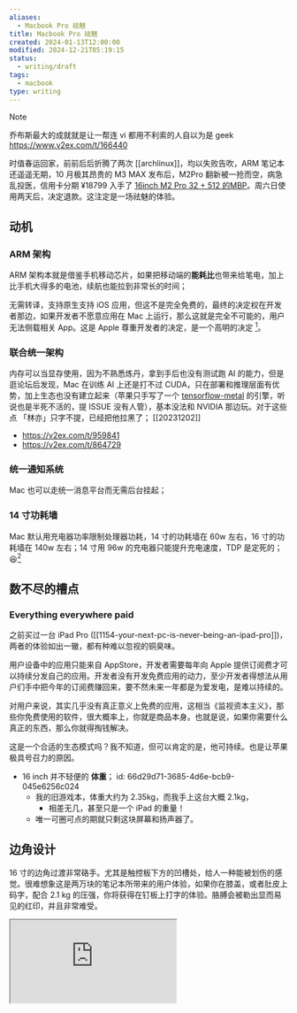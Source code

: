 ```yaml
---
aliases: 
  - Macbook Pro 祛魅
title: Macbook Pro 祛魅
created: 2024-01-13T12:00:00
modified: 2024-12-21T05:19:15
status:
  - writing/draft
tags:
  - macbook
type: writing
---
```


> [!note]
> 乔布斯最大的成就就是让一帮连 vi 都用不利索的人自以为是 geek
  https://www.v2ex.com/t/166440

 时值春运回家，前前后后折腾了两次 [[archlinux]]，均以失败告吹，ARM 笔记本还遥遥无期，10 月极其昂贵的 M3 MAX 发布后，M2Pro 翻新被一抢而空，病急乱投医，信用卡分期 ¥18799 入手了 [16inch M2 Pro 32 + 512 的MBP](https://www.apple.com.cn/shop/product/G1770CH/A)。周六日使用两天后，决定退款。这注定是一场祛魅的体验。

## 动机

### ARM 架构

ARM 架构本就是借鉴手机移动芯片，如果把移动端的**能耗比**也带来给笔电，加上比手机大得多的电池，续航也能拉到非常长的时间；

无需转译，支持原生支持 iOS 应用，但这不是完全免费的，最终的决定权在开发者那边，如果开发者不愿意应用在 Mac 上运行，那么这就是完全不可能的，用户无法侧载相关 App。这是 Apple 尊重开发者的决定，是一个高明的决定 [^ios-app-run-on-mac]。

### 联合统一架构

内存可以当显存使用，因为不熟悉炼丹，拿到手后也没有测试跑 AI 的能力，但是逛论坛后发现，Mac 在训练 AI 上还是打不过 CUDA，只在部署和推理层面有优势，加上生态也没有建立起来（苹果只手写了一个 [tensorflow-metal](https://developer.apple.com/metal/tensorflow-plugin/) 的引擎，听说也是半死不活的，提 ISSUE 没有人管），基本没法和 NVIDIA 那边玩。对于这些点 「林亦」只字不提，已经把他拉黑了； [[20231202]]

- https://v2ex.com/t/959841
- https://v2ex.com/t/864729

### 统一通知系统

Mac 也可以走统一消息平台而无需后台挂起；

### 14 寸功耗墙

Mac 默认用充电器功率限制处理器功耗，14 寸的功耗墙在 60w 左右，16 寸的功耗墙在 140w 左右；14 寸用 96w 的充电器只能提升充电速度，TDP 是定死的；😆[^power_wall]

## 数不尽的槽点

### Everything everywhere paid

之前买过一台 iPad Pro ([[1154-your-next-pc-is-never-being-an-ipad-pro]])，两者的体验如出一辙，都有种难以忽视的铜臭味。

用户设备中的应用只能来自 AppStore，开发者需要每年向 Apple 提供订阅费才可以持续分发自己的应用。开发者没有开发免费应用的动力，至少开发者得想法从用户们手中把今年的订阅费赚回来，要不然未来一年都是为爱发电，是难以持续的。

对用户来说，其实几乎没有真正意义上免费的应用，这相当《监视资本主义》，那些你免费使用的软件，很大概率上，你就是商品本身。也就是说，如果你需要什么真正的东西，那么你就得掏钱解决。

这是一个合适的生态模式吗？我不知道，但可以肯定的是，他可持续。也是让苹果极具号召力的原因。

  - 16 inch 并不轻便的 **体重**；
    id: 66d29d71-3685-4d6e-bcb9-045e6256c024
    - 我的旧游戏本，体重大约为 2.35kg，而我手上这台大概 2.1kg，
      - 相差无几，甚至只是一个 iPad 的重量！
    - 唯一可圈可点的期就只剩这块屏幕和扬声器了。

## 边角设计

16 寸的边角过渡非常硌手。尤其是触控板下方的凹槽处，给人一种能被划伤的感觉。很难想象这是两万块的笔记本所带来的用户体验，如果你在膝盖，或者肚皮上码字，配合 2.1 kg 的压强，你将获得在钉板上打字的体验。胳膊会被勒出显而易见的红印，并且非常难受。

<iframe src="https://www.youtube.com/embed/NnGAlf1hjs4" allow="accelerometer; autoplay; clipboard-write; encrypted-media; gyroscope; picture-in-picture; web-share" referrerpolicy="strict-origin-when-cross-origin" allowfullscreen/><div class='text-center'>via: <a href='https://www.youtube.com/watch?v=NnGAlf1hjs4' target='_blank' class='external-link'>https://www.youtube.com/watch?v=NnGAlf1hjs4</a></div>

## 统一内存焦虑

第一次拿到机器后体验一番后，打开内存一看已经占用 `20/32` 之多，内存压力虽然还是绿的，但还是有点吓坏了。

重启重新跑软件后，发现开了 Safari 用一段时间后，确实会这样。跟 FF 很像啊 ）

## 文件系统驱动阉割

无法相信的是，macOS 无法读写 NTFS 和 EXT4，用上了 Macbook 之后，基本可以抛弃 Windows 和 Ext4 格式的硬盘了，只能用专有格式 APFS。在 Apple 的目标用户中，是不存在用 Linux 和 Windows 的。

最让人生气的是，在十多年前的 10.13 版本中，是可以支持写入的 [^Old_Support]，This is a totally artificial limitation，Apple 拒绝给出任何解释。

> The real question is what would Microsoft/Apple gain?
  https://www.reddit.com/r/linuxquestions/comments/p3bxne/why_isnt_ext4_readablemountable_on_mac_nor_windows/

### [Mounty for NTFS](https://mounty.app)

### [BuhoNTFS](https://www.drbuho.com/buhontfs) [[20240615]]

### UTM

虚拟机 [^UTM]

**文件系统** 驱动支持匮乏；

## 无剪切板概念

这真的是用了就回不去的设计，你很难想象如果你剪切错了一段文本，在无法撤销的情况下，你将永远丢失该文本。

http://github.com/p0deje/Maccy

## Finder 没有剪切文件的概念

- 统一走复制 [^move_file]
- 在第二个目录选择移动到这里（快捷键 `command+option+v`）

##  Custom Settings

### ZSH

Mac 现在开局就是 ZSH，所以不需要额外的下载。但 Mac 下的 ZSH 略有不同。（`.zshrc` 和 `.zprofile` 的区别）

> For mac users running ZSH, the  ~/.zshrc file is evaluated every time a shell is launched. The ~/.zprofile file is only evaluated when you login to your mac user account
  https://ss64.com/mac/syntax-profile.html



#### Install

```shell
/bin/bash -c "$(curl -fsSL https://raw.githubusercontent.com/Homebrew/install/HEAD/install.sh)"
```

https://zhuanlan.zhihu.com/p/354385629

#### Option

```shell
echo >> /Users/bgzo/.zprofile
echo 'eval "$(/opt/homebrew/bin/brew shellenv)"' >> /Users/bgzo/.zprofile
eval "$(/opt/homebrew/bin/brew shellenv)"
```

## Disk write status

```shell
brew install smartmontools
smartctl -s on disk0
smartctl -a disk0
```

https://zhuanlan.zhihu.com/p/354385629
## Shortcuts

- 截图
    - 全屏，Shift、Command、3
    - 区域，Shift、Command、4
    - 窗口，Shift、Command、4、Space
- https://support.apple.com/zh-cn/102646

## Waiting for features

- 更多侧载软件
    - 拼多多
    - 淘宝
    - 美团
    - Snpid
    - **已经支持并由衷的推荐**：
        - 得到
        - 微信读书
        - 酷安
- 更多的 ARM 原生应用：
    - 阿里云盘
    - [Apple Silicon 准备好了吗](https://isapplesiliconready.com/for/productivity)

## Conculision

关于最后 [[the-second-pc]]，我还是放弃了购买 MacbookPro M1Pro 64GB 的版本，大概需要 2 万，感觉不需要。

也有人推荐用 MBA 丐版 SSH 到服务器做开发，不知道是为了什么？为什么我一万块钱买了一台电脑还用不爽？

未来如果大模型起来之后散热，功耗墙，能耗比会是一个巨大的问题，我更希望新款的 MBP 还是以前那种静音的状态，现在这个苹果让人非常不舒服，有点作呕。

考虑以下产品做替代：

  - Dell https://www.dell.com/zh-cn/shop/
  - Surface https://www.microsoftstore.com.cn/surface/surface-pro-9
    - 品控堪忧，https://v2ex.com/t/911230
  - ThinkPad https://shop.lenovo.com.cn/
  - [Dell XPS 和 Surface Book 哪个替代 MBP 更好一些？ - V2EX](https://v2ex.com/t/570244)

## Reference

  - Safari 下载自动解压 ZIP via: https://zhuanlan.zhihu.com/p/349504217
  - Dell 显示器控制驱动 via:  https://www.dell.com/support/home/zh-cn/product-support/product/dell-display-peripheral-manager/drivers
  - 清洁 Mac: https://support.apple.com/zh-cn/HT204172
  - intel mac 生存记录 via: {{nav-ri https://www.v2ex.com/t/1008425}}
  - [我这个 16 寸 M1 Pro 的 MBP 续航很差 - V2EX](https://v2ex.com/t/925060)
  - [2021 款 16 寸 M1 Pro 钙版。续航只有 4 个半小时 - V2EX](https://v2ex.com/t/834059)
  - https://www.apple.com.cn/shop/product/G175BCH/A
    - 正好 24499；
    - https://strongbugman.github.io/
    - https://v2ex.com/t/807782

[^ios-app-run-on-mac]: via: https://www.ithome.com/0/534/909.htm, 完全可以理解，如果一个开发者无法控制自己应用的分发渠道，那么将没有人愿意再为 Mac OS 开发软件；
[^power_wall]: http://post.smzdm.com/p/az68nq70/
[^Old_Support]: https://www.zhihu.com/question/365552114, with official discuss on https://discussions.apple.com/thread/253707407
[^UTM]: https://www.v2ex.com/t/894750, https://www.v2ex.com/t/896725, PD 太贵，开源的 UTM 较好，使用文档 https://docs.getutm.app/guides/windows/
[^move_file]: https://sspai.com/post/28389
